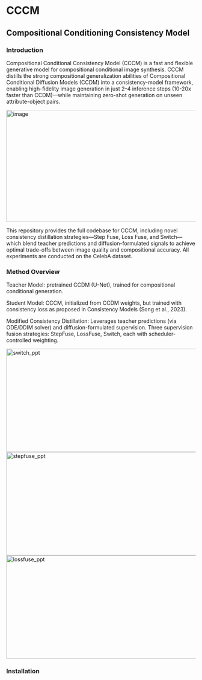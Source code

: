 # CCCM
## Compositional Conditioning Consistency Model
### Introduction
Compositional Conditional Consistency Model (CCCM) is a fast and flexible generative model for compositional conditional image synthesis. CCCM distills the strong compositional generalization abilities of Compositional Conditional Diffusion Models (CCDM) into a consistency-model framework, enabling high-fidelity image generation in just 2–4 inference steps (10-20x faster than CCDM)—while maintaining zero-shot generation on unseen attribute-object pairs.

<img width="627" height="297" alt="image" src="https://github.com/user-attachments/assets/d3d38739-d960-4f0c-ad3c-f5b89ba88bd1" />

This repository provides the full codebase for CCCM, including novel consistency distillation strategies—Step Fuse, Loss Fuse, and Switch—which blend teacher predictions and diffusion-formulated signals to achieve optimal trade-offs between image quality and compositional accuracy.
All experiments are conducted on the CelebA dataset.

### Method Overview
Teacher Model: pretrained CCDM (U-Net), trained for compositional conditional generation.

Student Model: CCCM, initialized from CCDM weights, but trained with consistency loss as proposed in Consistency Models (Song et al., 2023).

Modified Consistency Distillation:
Leverages teacher predictions (via ODE/DDIM solver) and diffusion-formulated supervision.
Three supervision fusion strategies: StepFuse, LossFuse, Switch, each with scheduler-controlled weighting.

<img width="636" height="274" alt="switch_ppt" src="https://github.com/user-attachments/assets/2a93e821-2537-4d84-9578-2f4e6fdfe104" />
<img width="636" height="274" alt="stepfuse_ppt" src="https://github.com/user-attachments/assets/77847c5a-f256-4e5f-b977-d7ed1c02786e" />
<img width="636" height="274" alt="lossfuse_ppt" src="https://github.com/user-attachments/assets/21ed0653-27e8-4d6b-81fe-1f9032951c6a" />

### Installation


